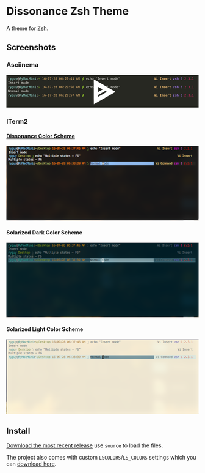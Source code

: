 # Dissonance Zsh Theme

A theme for [Zsh][zsh].

## Screenshots

### Asciinema

[![asciicast](screenshots/asciinema.png)](https://asciinema.org/a/81174)

### ITerm2

#### [Dissonance Color Scheme][theme-dissonance-iterm2]

![ITerm2 Dissonance](screenshots/iterm2-dissonance.png)

#### Solarized Dark Color Scheme

![ITerm2 Solarized Dark](screenshots/iterm2-solarized-dark.png)

#### Solarized Light Color Scheme

![ITerm2 Solarized Light](screenshots/iterm2-solarized-light.png)

## Install

[Download the most recent release][download-prompt] use `source` to load the files.

The project also comes with custom `LSCOLORS`/`LS_COLORS` settings which you can [download here][download-ls].

[zsh]: http://www.zsh.org
[download-prompt]: https://raw.githubusercontent.com/RyanScottLewis/theme-dissonance-ranger/0.0.2/lib/dissonance-prompt-zsh
[download-ls]: https://raw.githubusercontent.com/RyanScottLewis/theme-dissonance-ranger/0.0.2/lib/dissonance-ls-zsh
[theme-dissonance-iterm2]: https://github.com/RyanScottLewis/theme-dissonance-iterm2

